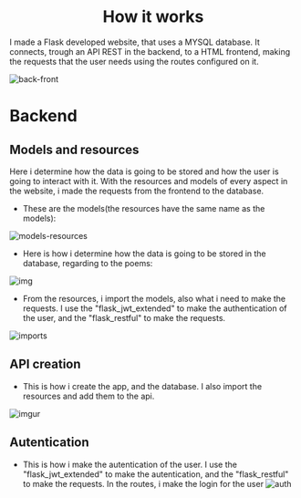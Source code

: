 <h1 align="center">How it works</h1>

I made a Flask developed website, that uses a MYSQL database. It connects, trough an API REST in the backend, to a HTML frontend, making the requests that the user needs using the routes configured on it. 

![back-front](https://i.imgur.com/DxFc1Sq.png)

# Backend

## Models and resources

Here i determine how the data is going to be stored and how the user is going to interact with it. With the resources and models of every aspect in the website, i made the requests from the frontend to the database.

* These are the models(the resources have the same name as the models):

![models-resources](https://i.imgur.com/5tk4AV7.png)

* Here is how i determine how the data is going to be stored in the database, regarding to the poems:

![img](https://i.imgur.com/Et8vMl6.png/img)

* From the resources, i import the models, also what i need to make the requests. I use the "flask_jwt_extended" to make the authentication of the user, and the "flask_restful" to make the requests.

![imports](https://i.imgur.com/lbfpbP3.png)

## API creation

* This is how i create the app, and the database. I also import the resources and add them to the api. 

![imgur](https://i.imgur.com/hY4XBzj.png)

## Autentication
* This is how i make the autentication of the user. I use the "flask_jwt_extended" to make the autentication, and the "flask_restful" to make the requests. In the routes, i make the login for the user
![auth](https://i.imgur.com/vmDqINJ.png)



